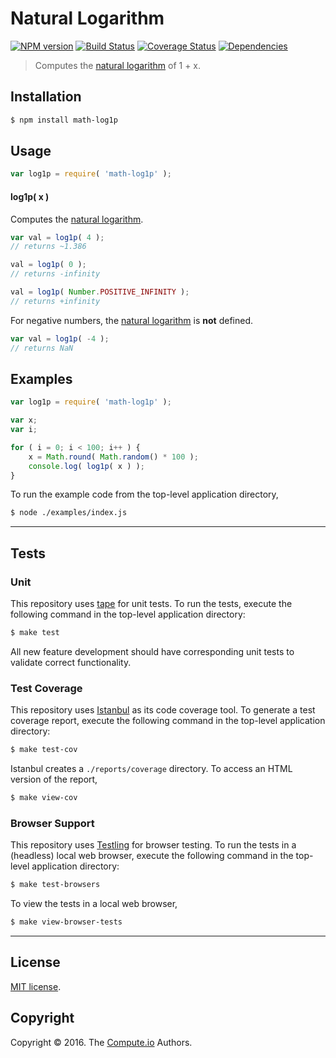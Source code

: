 Natural Logarithm
===
[![NPM version][npm-image]][npm-url] [![Build Status][build-image]][build-url] [![Coverage Status][coverage-image]][coverage-url] [![Dependencies][dependencies-image]][dependencies-url]

> Computes the [natural logarithm][natural-logarithm] of 1 + x.


## Installation

``` bash
$ npm install math-log1p
```


## Usage

``` javascript
var log1p = require( 'math-log1p' );
```

#### log1p( x )

Computes the [natural logarithm][natural-logarithm].

``` javascript
var val = log1p( 4 );
// returns ~1.386

val = log1p( 0 );
// returns -infinity

val = log1p( Number.POSITIVE_INFINITY );
// returns +infinity
```

For negative numbers, the [natural logarithm][natural-logarithm] is __not__ defined.

``` javascript
var val = log1p( -4 );
// returns NaN
```


## Examples

``` javascript
var log1p = require( 'math-log1p' );

var x;
var i;

for ( i = 0; i < 100; i++ ) {
	x = Math.round( Math.random() * 100 );
	console.log( log1p( x ) );
}
```

To run the example code from the top-level application directory,

``` bash
$ node ./examples/index.js
```


---
## Tests

### Unit

This repository uses [tape][tape] for unit tests. To run the tests, execute the following command in the top-level application directory:

``` bash
$ make test
```

All new feature development should have corresponding unit tests to validate correct functionality.


### Test Coverage

This repository uses [Istanbul][istanbul] as its code coverage tool. To generate a test coverage report, execute the following command in the top-level application directory:

``` bash
$ make test-cov
```

Istanbul creates a `./reports/coverage` directory. To access an HTML version of the report,

``` bash
$ make view-cov
```


### Browser Support

This repository uses [Testling][testling] for browser testing. To run the tests in a (headless) local web browser, execute the following command in the top-level application directory:

``` bash
$ make test-browsers
```

To view the tests in a local web browser,

``` bash
$ make view-browser-tests
```

<!-- [![browser support][browsers-image]][browsers-url] -->


---
## License

[MIT license](http://opensource.org/licenses/MIT).


## Copyright

Copyright &copy; 2016. The [Compute.io][compute-io] Authors.


[npm-image]: http://img.shields.io/npm/v/math-log1p.svg
[npm-url]: https://npmjs.org/package/math-log1p

[build-image]: http://img.shields.io/travis/math-io/log1p/master.svg
[build-url]: https://travis-ci.org/math-io/log1p

[coverage-image]: https://img.shields.io/codecov/c/github/math-io/log1p/master.svg
[coverage-url]: https://codecov.io/github/math-io/log1p?branch=master

[dependencies-image]: http://img.shields.io/david/math-io/log1p.svg
[dependencies-url]: https://david-dm.org/math-io/log1p

[dev-dependencies-image]: http://img.shields.io/david/dev/math-io/log1p.svg
[dev-dependencies-url]: https://david-dm.org/dev/math-io/log1p

[github-issues-image]: http://img.shields.io/github/issues/math-io/log1p.svg
[github-issues-url]: https://github.com/math-io/log1p/issues

[tape]: https://github.com/substack/tape
[istanbul]: https://github.com/gotwarlost/istanbul
[testling]: https://ci.testling.com

[compute-io]: https://github.com/compute-io/
[natural-logarithm]: https://en.wikipedia.org/wiki/Natural_logarithm
